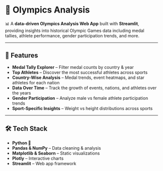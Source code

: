 # 🏅 Olympics Analysis

📊 A **data-driven Olympics Analysis Web App** built with **Streamlit**, providing insights into historical Olympic Games data including medal tallies, athlete performance, gender participation trends, and more.

---

## 🚀 Features

- **Medal Tally Explorer** – Filter medal counts by country & year  
- **Top Athletes** – Discover the most successful athletes across sports  
- **Country-Wise Analysis** – Medal trends, event heatmaps, and star athletes for each nation  
- **Data Over Time** – Track the growth of events, nations, and athletes over the years  
- **Gender Participation** – Analyze male vs female athlete participation trends  
- **Sport-Specific Insights** – Weight vs height distributions across sports  

---

## 🛠️ Tech Stack

- **Python 🐍**  
- **Pandas & NumPy** – Data cleaning & analysis  
- **Matplotlib & Seaborn** – Static visualizations  
- **Plotly** – Interactive charts  
- **Streamlit** – Web app framework  
